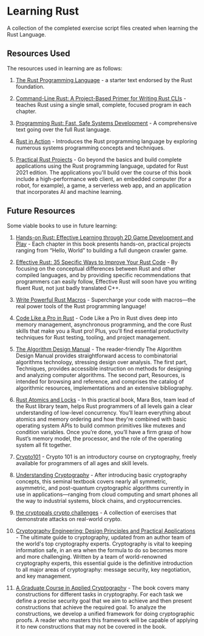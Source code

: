 # Learning Rust

A collection of the completed exercise script files created when learning the Rust Language.

## Resources Used

The resources used in learning are as follows:

1.  [The Rust Programming Language](https://doc.rust-lang.org/book/) - a starter text endorsed by the Rust foundation. 

2.  [Command-Line Rust: A Project-Based Primer for Writing Rust CLIs](https://www.oreilly.com/library/view/command-line-rust/9781098109424/) - teaches Rust using a single small, complete, focused program in each chapter.

3.  [Programming Rust: Fast, Safe Systems Development](https://www.oreilly.com/library/view/programming-rust-2nd/9781492052586/) - A comprehensive text going over the full Rust language.

4.  [Rust in Action](https://github.com/rust-in-action) - Introduces the Rust programming language by exploring numerous systems programming concepts and techniques.

5.  [Practical Rust Projects](https://github.com/Apress/Practical-Rust-Projects-2nd-ed.) - Go beyond the basics and build complete applications using the Rust programming language, updated for Rust 2021 edition. The applications you'll build over the course of this book include a high-performance web client, an embedded computer (for a robot, for example), a game, a serverless web app, and an application that incorporates AI and machine learning.

## Future Resources

Some viable books to use in future learning:

1.  [Hands-on Rust: Effective Learning through 2D Game Development and Play](https://github.com/thebracket/HandsOnRust) - Each chapter in this book presents hands-on, practical projects ranging from “Hello, World” to building a full dungeon crawler game.

2. [Effective Rust: 35 Specific Ways to Improve Your Rust Code](https://effective-rust.com/) -  By focusing on the conceptual differences between Rust and other compiled languages, and by providing specific recommendations that programmers can easily follow, Effective Rust will soon have you writing fluent Rust, not just badly translated C++.

3. [Write Powerful Rust Macros](https://www.manning.com/books/write-powerful-rust-macros) - Supercharge your code with macros—the real power tools of the Rust programming language!

4. [Code Like a Pro in Rust](https://www.manning.com/books/code-like-a-pro-in-rust) - Code Like a Pro in Rust dives deep into memory management, asynchronous programming, and the core Rust skills that make you a Rust pro! Plus, you’ll find essential productivity techniques for Rust testing, tooling, and project management.

5. [The Algorithm Design Manual](https://www.algorist.com/) - The reader-friendly The Algorithm Design Manual provides straightforward access to combinatorial algorithms technology, stressing design over analysis. The first part, Techniques, provides accessible instruction on methods for designing and analyzing computer algorithms. The second part, Resources, is intended for browsing and reference, and comprises the catalog of algorithmic resources, implementations and an extensive bibliography. 

6. [Rust Atomics and Locks](https://github.com/m-ou-se/rust-atomics-and-locks) - In this practical book, Mara Bos, team lead of the Rust library team, helps Rust programmers of all levels gain a clear understanding of low-level concurrency. You’ll learn everything about atomics and memory ordering and how they're combined with basic operating system APIs to build common primitives like mutexes and condition variables. Once you’re done, you’ll have a firm grasp of how Rust’s memory model, the processor, and the role of the operating system all fit together.

7. [Crypto101](https://www.crypto101.io/) - Crypto 101 is an introductory course on cryptography, freely available for programmers of all ages and skill levels. 

8. [Understanding Cryptography](https://link.springer.com/book/10.1007/978-3-662-69007-9) - After introducing basic cryptography concepts, this seminal textbook covers nearly all symmetric, asymmetric, and post-quantum cryptographic algorithms currently in use in applications—ranging from cloud computing and smart phones all the way to industrial systems, block chains, and cryptocurrencies.

9. [the cryptopals crypto challenges](https://www.cryptopals.com/) - A collection of exercises that demonstrate attacks on real-world crypto. 

10. [Cryptography Engineering: Design Principles and Practical Applications](https://www.schneier.com/books/cryptography-engineering) - The ultimate guide to cryptography, updated from an author team of the world's top cryptography experts. Cryptography is vital to keeping information safe, in an era when the formula to do so becomes more and more challenging. Written by a team of world-renowned cryptography experts, this essential guide is the definitive introduction to all major areas of cryptography: message security, key negotiation, and key management.

11. [A Graduate Course in Applied Cryptography](https://toc.cryptobook.us/) - The book covers many constructions for different tasks in cryptography. For each task we define a precise security goal that we aim to achieve and then present constructions that achieve the required goal. To analyze the constructions, we develop a unified framework for doing cryptographic proofs. A reader who masters this framework will be capable of applying it to new constructions that may not be covered in the book.
